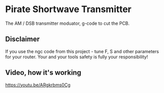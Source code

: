 # Pirate Shortwave Transmitter
The AM / DSB transmitter moduator, g-code to cut the PCB.

## Disclaimer
If you use the ngc code from this project - tune F, S and other parameters for your router. Your and your tools safety is fully your responsibility!

## Video, how it's working
https://youtu.be/ARgkrbms0Cg
